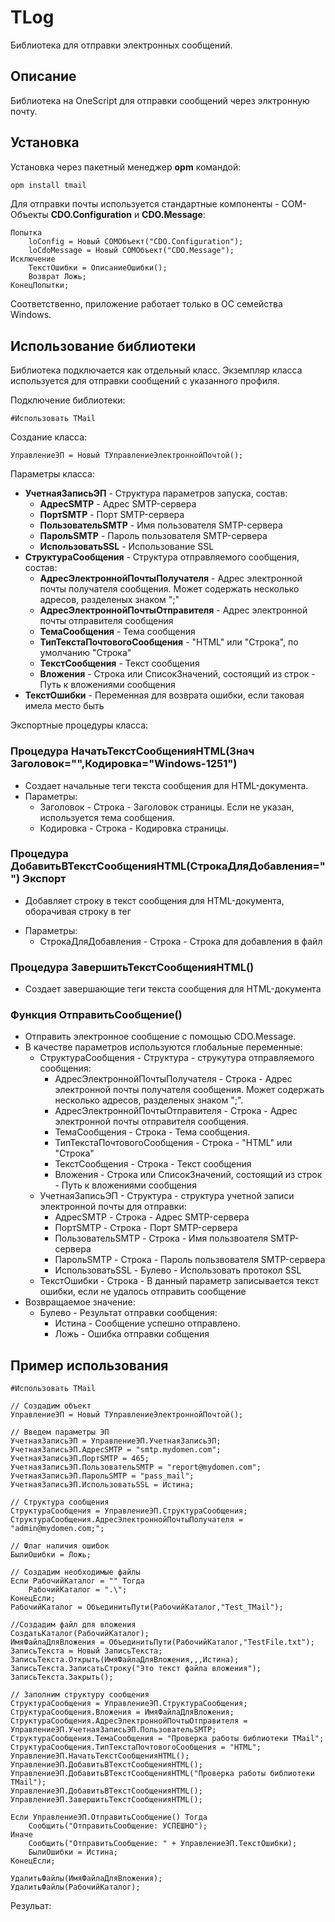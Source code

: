 # TLog
Библиотека для отправки электронных сообщений.

## Описание
Библиотека на OneScript для отправки сообщений через элктронную почту.

## Установка 

Установка через пакетный менеджер **opm** командой:

``` cmd
opm install tmail
```

Для отправки почты используется стандартные компоненты - COM-Объекты **CDO.Configuration** и **CDO.Message**:
``` bsl
Попытка
    loConfig = Новый COMОбъект("CDO.Configuration");
    loCdoMessage = Новый COMОбъект("CDO.Message");
Исключение
    ТекстОшибки = ОписаниеОшибки();
    Возврат Ложь;
КонецПопытки;
```

Соответственно, приложение работает только в ОС семейства Windows.

## Использование библиотеки

Библиотека подключается как отдельный класс. Экземпляр класса используется для отправки сообщений с указанного профиля.

Подключение библиотеки:
``` bsl
#Использовать TMail
```

Создание класса:
``` bsl
УправлениеЭП = Новый ТУправлениеЭлектроннойПочтой();
```

Параметры класса:
* **УчетнаяЗаписьЭП** - Структура параметров запуска, состав:
    * **АдресSMTP** - Адрес SMTP-сервера
    * **ПортSMTP** - Порт SMTP-сервера
    * **ПользовательSMTP** - Имя пользователя SMTP-сервера
    * **ПарольSMTP** - Пароль пользователя SMTP-сервера
    * **ИспользоватьSSL** - Использование SSL
* **СтруктураСообщения** - Структура отправляемого сообщения, состав:
    * **АдресЭлектроннойПочтыПолучателя** - Адрес электронной почты получателя сообщения. Может содержать несколько адресов, разделеных знаком ";"
    * **АдресЭлектроннойПочтыОтправителя** - Адрес электронной почты отправителя сообщения 
    * **ТемаСообщения** - Тема сообщения
    * **ТипТекстаПочтовогоСообщения** - "HTML" или "Строка", по умолчанию "Строка"
    * **ТекстСообщения** - Текст сообщения 
    * **Вложения** - Строка или СписокЗначений, состоящий из строк - Путь к вложениями сообщения
* **ТекстОшибки** - Переменная для возврата ошибки, если таковая имела место быть

Экспортные процедуры класса:

### Процедура НачатьТекстСообщенияHTML(Знач Заголовок="",Кодировка="Windows-1251")

* Создает начальные теги текста сообщения для HTML-документа.
* Параметры:
  * Заголовок - Строка - Заголовок страницы. Если не указан, используется тема сообщения.
  * Кодировка - Строка - Кодировка страницы.
 
### Процедура ДобавитьВТекстСообщенияHTML(СтрокаДляДобавления="") Экспорт

* Добавляет строку в текст сообщения для HTML-документа, оборачивая строку в тег <p>
* Параметры:
  * СтрокаДляДобавления - Строка - Строка для добавления в файл

### Процедура ЗавершитьТекстСообщенияHTML()

* Создает завершающие теги текста сообщения для HTML-документа

### Функция ОтправитьСообщение()

* Отправить электронное сообщение с помощью CDO.Message. 
* В качестве параметров используются глобальные переменные:
    * СтруктураСообщения      - Структура - струкутура отправляемого сообщения:
        * АдресЭлектроннойПочтыПолучателя     - Строка - Адрес электронной почты получателя сообщения. Может содержать несколько адресов, разделеных знаком ";".
        * АдресЭлектроннойПочтыОтправителя    - Строка - Адрес электронной почты отправителя сообщения.
        * ТемаСообщения                       - Строка - Тема сообщения.
        * ТипТекстаПочтовогоСообщения         - Строка - "HTML" или "Строка"
        * ТекстСообщения                      - Строка - Текст сообщения
        * Вложения                            - Строка или СписокЗначений, состоящий из строк - Путь к вложениями сообщения
    * УчетнаяЗаписьЭП         - Структура - структура учетной записи электронной почты для отправки:
        * АдресSMTP                           - Строка - Адрес SMTP-сервера
        * ПортSMTP                            - Строка - Порт SMTP-сервера
        * ПользовательSMTP                    - Строка - Имя пользвоателя SMTP-сервера
        * ПарольSMTP                          - Строка - Пароль пользвователя SMTP-сервера
        * ИспользоватьSSL                     - Булево - Использовать протокол SSL
    * ТекстОшибки 			- Строка - В данный параметр записывается текст ошибки, если не удалось отправить сообщение
* Возвращаемое значение:
    * Булево                  - Результат отправки сообщения:
        * Истина                               - Сообщение успешно отправлено.
        * Ложь                                 - Ошибка отправки собщения

## Пример использования

``` bsl
#Использовать TMail 

// Создадим объект
УправлениеЭП = Новый ТУправлениеЭлектроннойПочтой();

// Введем параметры ЭП
УчетнаяЗаписьЭП = УправлениеЭП.УчетнаяЗаписьЭП;
УчетнаяЗаписьЭП.АдресSMTP = "smtp.mydomen.com";
УчетнаяЗаписьЭП.ПортSMTP = 465;  
УчетнаяЗаписьЭП.ПользовательSMTP = "report@mydomen.com";
УчетнаяЗаписьЭП.ПарольSMTP = "pass_mail";
УчетнаяЗаписьЭП.ИспользоватьSSL = Истина;

// Структура сообщения
СтруктураСообщения = УправлениеЭП.СтруктураСообщения;
СтруктураСообщения.АдресЭлектроннойПочтыПолучателя = "admin@mydomen.com;";

// Флаг наличия ошибок
БылиОшибки = Ложь;

// Создадим необходимые файлы
Если РабочийКаталог = "" Тогда
    РабочийКаталог = ".\";
КонецЕсли;
РабочийКаталог = ОбъединитьПути(РабочийКаталог,"Test_TMail");

//Создадим файл для вложения
СоздатьКаталог(РабочийКаталог);
ИмяФайлаДляВложения = ОбъединитьПути(РабочийКаталог,"TestFile.txt");
ЗаписьТекста = Новый ЗаписьТекста;
ЗаписьТекста.Открыть(ИмяФайлаДляВложения,,,Истина);
ЗаписьТекста.ЗаписатьСтроку("Это текст файла вложения");
ЗаписьТекста.Закрыть();	

// Заполним структуру сообщения
СтруктураСообщения = УправлениеЭП.СтруктураСообщения;
СтруктураСообщения.Вложения = ИмяФайлаДляВложения;
СтруктураСообщения.АдресЭлектроннойПочтыОтправителя = УправлениеЭП.УчетнаяЗаписьЭП.ПользовательSMTP;
СтруктураСообщения.ТемаСообщения = "Проверка работы библиотеки TMail";
СтруктураСообщения.ТипТекстаПочтовогоСообщения = "HTML";
УправлениеЭП.НачатьТекстСообщенияHTML();
УправлениеЭП.ДобавитьВТекстСообщенияHTML();
УправлениеЭП.ДобавитьВТекстСообщенияHTML("Проверка работы библиотеки TMail");
УправлениеЭП.ДобавитьВТекстСообщенияHTML();
УправлениеЭП.ЗавершитьТекстСообщенияHTML();

Если УправлениеЭП.ОтправитьСообщение() Тогда
    Сообщить("ОтправитьСообщение: УСПЕШНО");
Иначе
    Сообщить("ОтправитьСообщение: " + УправлениеЭП.ТекстОшибки);
    БылиОшибки = Истина;
КонецЕсли;

УдалитьФайлы(ИмяФайлаДляВложения); 
УдалитьФайлы(РабочийКаталог); 

```

Резульат:


